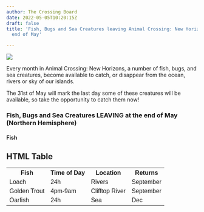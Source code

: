 ```yaml
---
author: The Crossing Board
date: 2022-05-05T10:20:15Z
draft: false
title: 'Fish, Bugs and Sea Creatures leaving Animal Crossing: New Horizons at the
  end of May'

---
```

![](/images/news/unnamed-1.jpg)

Every month in Animal Crossing: New Horizons, a number of fish, bugs, and sea creatures, become available to catch, or disappear from the ocean, rivers or sky of our islands. 

The 31st of May will mark the last day some of these creatures will be available, so take the opportunity to catch them now!

### Fish, Bugs and Sea Creatures LEAVING at the end of May (Northern Hemisphere)

#### Fish
<!DOCTYPE html>
<html>
<head>
<style>
table {
  font-family: arial, sans-serif;
  border-collapse: collapse;
  width: 100%;
}

td, th {
  border: 1px solid #dddddd;
  text-align: left;
  padding: 8px;
}

tr:nth-child(even) {
  background-color: #dddddd;
}
</style>
</head>
<body>

<h2>HTML Table</h2>

<table>
  <tr>
    <th>Fish</th>
    <th>Time of Day</th>
    <th>Location</th>
    <th>Returns</th>
  </tr>
  <tr>
    <td>Loach</td>
    <td>24h</td>
    <td>Rivers</td>
    <td>September</td>
  </tr>
   <tr>
    <td>Golden Trout</td>
    <td>4pm-9am</td>
    <td>Clifftop River</td>
    <td>September</td>
  </tr>
     <tr>
    <td>Oarfish</td>
    <td>24h</td>
    <td>Sea</td>
    <td>Dec</td>
  </tr>
 
</table>

</body>
</html>
